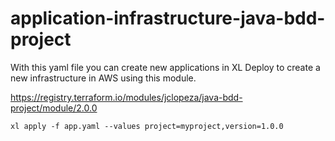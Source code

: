 # application-infrastructure-java-bdd-project
With this yaml file you can create new applications in XL Deploy to create a new infrastructure in AWS using this module.

https://registry.terraform.io/modules/jclopeza/java-bdd-project/module/2.0.0

```
xl apply -f app.yaml --values project=myproject,version=1.0.0
```
